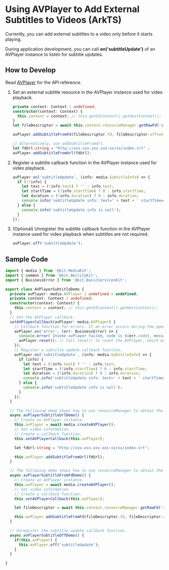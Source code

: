 # Using AVPlayer to Add External Subtitles to Videos (ArkTS)

Currently, you can add external subtitles to a video only before it starts playing.

During application development, you can call **on('subtitleUpdate')** of an AVPlayer instance to listen for subtitle updates.

## How to Develop

Read [AVPlayer](../../reference/apis-media-kit/js-apis-media.md#avplayer9) for the API reference.

1. Set an external subtitle resource in the AVPlayer instance used for video playback.

   ```ts
   private context: Context | undefined;
   constructor(context: Context) {
     this.context = context; // this.getUIContext().getHostContext();
   }
   let fileDescriptor = await this.context.resourceManager.getRawFd('xxx.srt');

   avPlayer.addSubtitleFromFd(fileDescriptor.fd, fileDescriptor.offset, fileDescriptor.length);

   // Alternatively, use addSubtitleFromUrl.
   let fdUrl:string = "http://xxx.xxx.xxx.xxx:xx/xx/index.srt" ;
   avPlayer.addSubtitleFromUrl(fdUrl);
   ```

2. Register a subtitle callback function in the AVPlayer instance used for video playback.

   ```ts
   avPlayer.on('subtitleUpdate', (info: media.SubtitleInfo) => {
     if (!!info) {
       let text = (!info.text) ? '' : info.text;
       let startTime = (!info.startTime) ? 0 : info.startTime;
       let duration = (!info.duration) ? 0 : info.duration;
       console.info('subtitleUpdate info: text=' + text + ' startTime=' + startTime +' duration=' + duration);
     } else {
       console.info('subtitleUpdate info is null');
     }
   });
   ```

3. (Optional) Unregister the subtitle callback function in the AVPlayer instance used for video playback when subtitles are not required.

   ```ts
   avPlayer.off('subtitleUpdate');
   ```


## Sample Code

```ts
import { media } from '@kit.MediaKit';
import { common } from '@kit.AbilityKit';
import { BusinessError } from '@kit.BasicServicesKit';

export class AVPlayerSubtitleDemo {
  private avPlayer: media.AVPlayer | undefined = undefined;
  private context: Context | undefined;
  constructor(context: Context) {
    this.context = context; // this.getUIContext().getHostContext();
  }
  // Set the AVPlayer callback.
  setAVPlayerCallback(avPlayer: media.AVPlayer) {
    // Callback function for errors. If an error occurs during the operation on the AVPlayer, reset() is called to reset the AVPlayer.
    avPlayer.on('error', (err: BusinessError) => {
      console.error(`Invoke avPlayer failed, code is ${err.code}, message is ${err.message}`);
      avPlayer.reset(); // Call reset() to reset the AVPlayer, which enters the idle state.
    });
    // Register a subtitle update callback function.
    avPlayer.on('subtitleUpdate', (info: media.SubtitleInfo) => {
      if (info) {
        let text = (!info.text) ? '' : info.text;
        let startTime = (!info.startTime) ? 0 : info.startTime;
        let duration = (!info.duration) ? 0 : info.duration;
        console.info('subtitleUpdate info: text=' + text + ' startTime=' + startTime +' duration=' + duration);
      } else {
        console.info('subtitleUpdate info is null');
      }
    });
  }

  // The following demo shows how to use resourceManager to obtain the media file packed in the HAP file and set based on the url attribute.
  async avPlayerSubtitleUrlDemo() {
    // Create an AVPlayer instance.
    this.avPlayer = await media.createAVPlayer();
    // Set video information.
    // Create a callback function.
    this.setAVPlayerCallback(this.avPlayer);

    let fdUrl:string = "http://xxx.xxx.xxx.xxx:xx/xx/index.srt";

    this.avPlayer.addSubtitleFromUrl(fdUrl);
  }

  // The following demo shows how to use resourceManager to obtain the media file packed in the HAP file and set based on the FromFd attribute.
  async avPlayerSubtitleFromFdDemo() {
    // Create an AVPlayer instance.
    this.avPlayer = await media.createAVPlayer();
    // Set video information.
    // Create a callback function.
    this.setAVPlayerCallback(this.avPlayer);

    let fileDescriptor = await this.context.resourceManager.getRawFd('xxx.srt');

    this.avPlayer.addSubtitleFromFd(fileDescriptor.fd, fileDescriptor.offset, fileDescriptor.length);
  }

  // Unregister the subtitle update callback function.
  async avPlayerSubtitleOffDemo() {
    if(this.avPlayer) {
      this.avPlayer.off('subtitleUpdate');
    }
  }

}
```
